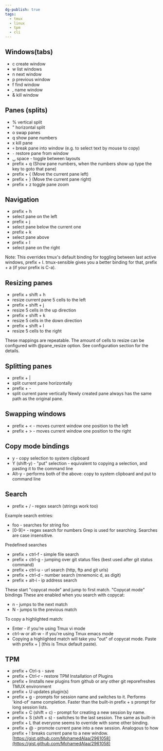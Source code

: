 ```yaml
---
dg-publish: true
tags:
  - tmux
  - linux
  - tpm
  - cli
---
```

## Windows(tabs)

* c  create window
* w  list windows
* n  next window
* p  previous window
* f  find window
* ,  name window
* &  kill window

## Panes (splits)

* %  vertical split
* "  horizontal split
* o  swap panes
* q  show pane numbers
* x  kill pane
* `+`  break pane into window (e.g. to select text by mouse to copy)
* `-`  restore pane from window
* ⍽  space - toggle between layouts
* prefix + q (Show pane numbers, when the numbers show up type the key to goto
  that pane)
* prefix + { (Move the current pane left)
* prefix + } (Move the current pane right)
* prefix + z toggle pane zoom

## Navigation

* prefix + h
* select pane on the left
* prefix + j
* select pane below the current one
* prefix + k
* select pane above
* prefix + l
* select pane on the right

Note: This overrides tmux's default binding for toggling between last active
windows, prefix + l. tmux-sensible gives you a better binding for that,
prefix + a (if your prefix is C-a).

## Resizing panes

* prefix + shift + h
* resize current pane 5 cells to the left
* prefix + shift + j
* resize 5 cells in the up direction
* prefix + shift + k
* resize 5 cells in the down direction
* prefix + shift + l
* resize 5 cells to the right

These mappings are repeatable. The amount of cells to resize can be configured with @pane_resize option. See configuration section for the details.

## Splitting panes

* prefix + |
* split current pane horizontally
* prefix + -
* split current pane vertically
  Newly created pane always has the same path as the original pane.

## Swapping windows

* prefix + \< - moves current window one position to the left
* prefix + > - moves current window one position to the right

## Copy mode bindings

* y - copy selection to system clipboard
* Y (shift-y) - "put" selection - equivalent to copying a selection, and pasting it to the command line
* Alt-y - performs both of the above: copy to system clipboard and put to command line

## Search

* prefix + / - regex search (strings work too)

Example search entries:

* foo - searches for string foo
* \[0-9\]+ - regex search for numbers Grep is used for searching.  Searches are case insensitive.

Predefined searches

* prefix + ctrl-f - simple file search
* prefix + ctrl-g - jumping over git status files (best used after git status command)
* prefix + ctrl-u - url search (http, ftp and git urls)
* prefix + ctrl-d - number search (mnemonic d, as digit)
* prefix + alt-i - ip address search

These start "copycat mode" and jump to first match. "Copycat mode" bindings
These are enabled when you search with copycat:

* n - jumps to the next match
* N - jumps to the previous match

To copy a highlighted match:

* Enter - if you're using Tmux vi mode
* ctrl-w or alt-w - if you're using Tmux emacs mode
* Copying a highlighted match will take you "out" of copycat mode. Paste with prefix + \] (this is Tmux default paste).

## TPM

* prefix + Ctrl-s - save
* prefix + Ctrl-r - restore TPM Installation of Plugins
* prefix + Iinstalls new plugins from github or any other git reporefreshes TMUX environment
* prefix + U updates plugin(s)
* prefix + g - prompts for session name and switches to it. Performs 'kind-of' name completion. Faster than the built-in prefix + s prompt for long session lists.
* prefix + C (shift + c) - prompt for creating a new session by name.
* prefix + S (shift + s) - switches to the last session. The same as built-in prefix + L that everyone seems to override with some other binding.
* prefix + @ - promote current pane into a new session. Analogous to how prefix + ! breaks current pane to a new window.
  [https://gist.github.com/MohamedAlaa/2961058](https://gist.github.com/MohamedAlaa/2961058)
